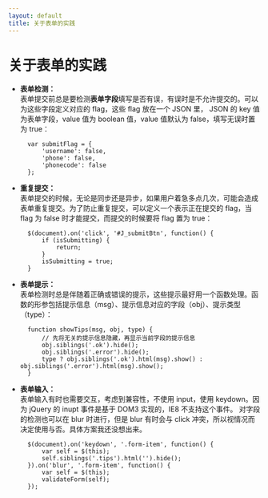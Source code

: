 ```yaml
---
layout: default
title: 关于表单的实践
---
```


# 关于表单的实践

* **表单检测：**  
    表单提交前总是要检测**表单字段**填写是否有误，有误时是不允许提交的。可以为这些字段定义对应的 flag，这些 flag 放在一个 JSON 里， JSON 的 key 值为表单字段，value 值为 boolean 值，value 值默认为 false，填写无误时置为 true：

        var submitFlag = {
            'username': false,
            'phone': false,
            'phonecode': false
        };

* **重复提交：**  
    表单提交的时候，无论是同步还是异步，如果用户着急多点几次，可能会造成表单重复提交。为了防止重复提交，可以定义一个表示正在提交的 flag，当 flag 为 false 时才能提交，而提交的时候要将 flag 置为 true：

        $(document).on('click', '#J_submitBtn', function() {
            if (isSubmitting) {
                return;
            }
            isSubmitting = true;
        }

* **表单提示：**  
    表单检测时总是伴随着正确或错误的提示，这些提示最好用一个函数处理。函数的形参包括提示信息（msg）、提示信息对应的字段（obj）、提示类型（type）：

        function showTips(msg, obj, type) {
            // 先将无关的提示信息隐藏，再显示当前字段的提示信息
            obj.siblings('.ok').hide();
            obj.siblings('.error').hide();
            type ? obj.siblings('.ok').html(msg).show() : obj.siblings('.error').html(msg).show();
        }

* **表单输入：**  
    表单输入有时也需要交互，考虑到兼容性，不使用 input，使用 keydown。因为 jQuery 的 inupt 事件是基于 DOM3 实现的，IE8 不支持这个事件。
    对字段的检测也可以在 blur 时进行，但是 blur 有时会与 click 冲突，所以视情况而决定使用与否。具体方案我还没想出来。

        $(document).on('keydown', '.form-item', function() {
            var self = $(this);
            self.siblings('.tips').html('').hide();
        }).on('blur', '.form-item', function() {
            var self = $(this);
            validateForm(self);
        });
